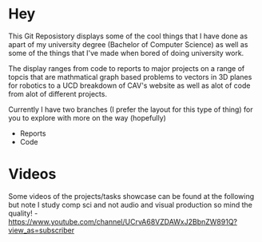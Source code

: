 # Hey
This Git Reposistory displays some of the cool things that I have done as apart of my university degree (Bachelor of Computer Science) as well as some of the things that I've made when bored of doing university work.

The display ranges from code to reports to major projects on a range of topcis that are mathmatical graph based problems to vectors in 3D planes for robotics to a UCD breakdown of CAV's website as well as alot of code from alot of different projects.

Currently I have two branches (I prefer the layout for this type of thing) for you to explore with more on the way (hopefully)
- Reports
- Code


# Videos
Some videos of the projects/tasks showcase can be found at the following but note I study comp sci and not audio and visual production so mind the quality! - https://www.youtube.com/channel/UCrvA68VZDAWxJ2BbnZW891Q?view_as=subscriber

